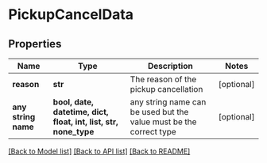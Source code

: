 # PickupCancelData


## Properties
Name | Type | Description | Notes
------------ | ------------- | ------------- | -------------
**reason** | **str** | The reason of the pickup cancellation | [optional] 
**any string name** | **bool, date, datetime, dict, float, int, list, str, none_type** | any string name can be used but the value must be the correct type | [optional]

[[Back to Model list]](../README.md#documentation-for-models) [[Back to API list]](../README.md#documentation-for-api-endpoints) [[Back to README]](../README.md)


